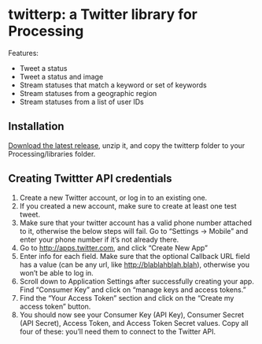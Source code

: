 # twitterp: a Twitter library for Processing

Features:
* Tweet a status
* Tweet a status and image
* Stream statuses that match a keyword or set of keywords
* Stream statuses from a geographic region
* Stream statuses from a list of user IDs

## Installation
[Download the latest release](../../releases/latest), unzip it, and copy the twitterp folder to your Processing/libraries folder.

## Creating Twittter API credentials

1. Create a new Twitter account, or log in to an existing one.
2. If you created a new account, make sure to create at least one test tweet.
3. Make sure that your twitter account has a valid phone number attached to it, otherwise the below steps will fail. Go to “Settings -> Mobile” and enter your phone number if it’s not already there.
4. Go to http://apps.twitter.com, and click “Create New App”
5. Enter info for each field. Make sure that the optional Callback URL field has a value (can be any url, like http://blablahblah.blah), otherwise you won’t be able to log in. 
6. Scroll down to Application Settings after successfully creating your app. Find “Consumer Key” and click on “manage keys and access tokens.”
7. Find the “Your Access Token” section and click on the “Create my access token” button.
8.  You should now see your Consumer Key (API Key), Consumer Secret (API Secret), Access Token, and Access Token Secret values. Copy all four of these: you’ll need them to connect to the Twitter API.



